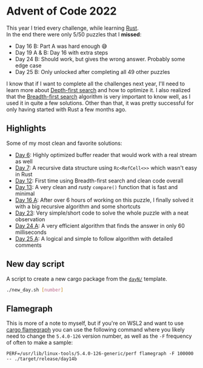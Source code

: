 # Advent of Code 2022

This year I tried every challenge, while learning [Rust](https://www.rust-lang.org/).  
In the end there were only 5/50 puzzles that I **missed**:

* Day 16 B: Part A was hard enough 😅
* Day 19 A & B: Day 16 with extra steps
* Day 24 B: Should work, but gives the wrong answer. Probably some edge case
* Day 25 B: Only unlocked after completing all 49 other puzzles

I know that if I want to complete all the challenges next year, I'll need to learn more about [Depth-first search](https://en.wikipedia.org/wiki/Depth-first_search) and how to optimize it. I also realized that the [Breadth-first search](https://en.wikipedia.org/wiki/Breadth-first_search) algorithm is very important to know well, as I used it in quite a few solutions. Other than that, it was pretty successful for only having started with Rust a few months ago. 

## Highlights

Some of my most clean and favorite solutions:

* [Day 6](day6/src/lib.rs): Highly optimized buffer reader that would work with a real stream as well
* [Day 7](day7/src/lib.rs): A recursive data structure using `Rc<RefCell<>>` which wasn't easy in Rust
* [Day 12](day12/src/lib.rs): First time using Breadth-first search and clean code overall
* [Day 13](day13/src/lib.rs): A very clean and *rust*y `compare()` function that is fast and minimal
* [Day 16 A](day16/src/lib.rs): After over 6 hours of working on this puzzle, I finally solved it with a big recursive algorithm and some shortcuts
* [Day 23](day23/src/lib.rs): Very simple/short code to solve the whole puzzle with a neat observation
* [Day 24 A](day24/src/lib.rs): A very efficient algorithm that finds the answer in only 60 milliseconds
* [Day 25 A](day25/src/lib.rs): A logical and simple to follow algorithm with detailed comments

## New day script

A script to create a new cargo package from the [`dayN/`](dayN/) template. 

```Bash
./new_day.sh [number]
```

## Flamegraph

This is more of a note to myself, but if you're on WSL2 and want to use [cargo flamegraph](https://github.com/flamegraph-rs/flamegraph) you can use the following command where you likely need to change the `5.4.0-126` version number, as well as the `-F` frequency of often to make a sample:
 
```
PERF=/usr/lib/linux-tools/5.4.0-126-generic/perf flamegraph -F 100000 -- ./target/release/day14b
```
